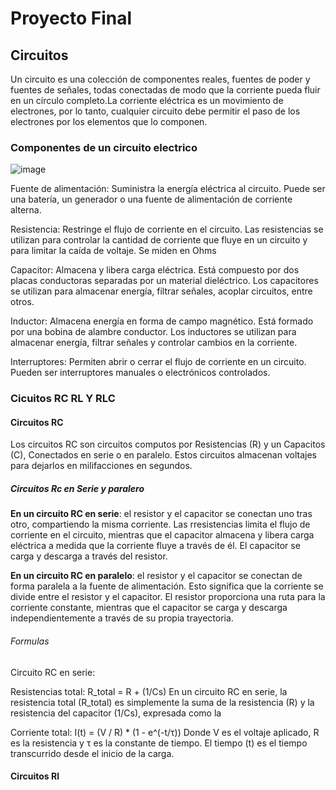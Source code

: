 # Proyecto Final
## Circuitos

Un circuito es una colección de componentes reales, fuentes de poder y fuentes de señales, todas conectadas de modo que la corriente pueda fluir en un círculo completo.La corriente eléctrica es un movimiento de electrones, por lo tanto, cualquier circuito debe permitir el paso de los electrones por los elementos que lo componen.

### Componentes de un circuito electrico 
![image](https://github.com/agarnicav/Proyecto_Final/assets/124607325/e1de8778-b427-481d-b903-fb95b4c83952)


Fuente de alimentación: Suministra la energía eléctrica al circuito. Puede ser una batería, un generador o una fuente de alimentación de corriente alterna.

Resistencia: Restringe el flujo de corriente en el circuito. Las resistencias se utilizan para controlar la cantidad de corriente que fluye en un circuito y para limitar la caída de voltaje. Se miden en Ohms 

Capacitor: Almacena y libera carga eléctrica. Está compuesto por dos placas conductoras separadas por un material dieléctrico. Los capacitores se utilizan para almacenar energía, filtrar señales, acoplar circuitos, entre otros.

Inductor: Almacena energía en forma de campo magnético. Está formado por una bobina de alambre conductor. Los inductores se utilizan para almacenar energía, filtrar señales y controlar cambios en la corriente.

Interruptores: Permiten abrir o cerrar el flujo de corriente en un circuito. Pueden ser interruptores manuales o electrónicos controlados.

 ### Cicuitos RC RL Y RLC

 #### Circuitos RC

Los circuitos RC son  circuitos computos por Resistencias (R) y un Capacitos (C), Conectados en serie o en paralelo. Estos circuitos almacenan voltajes para dejarlos en milifacciones en segundos.

##### Circuitos Rc en Serie y paralero 

**En un circuito RC en serie**: el resistor y el capacitor se conectan uno tras otro, compartiendo la misma corriente. Las rresistencias limita el flujo de corriente en el circuito, mientras que el capacitor almacena y libera carga eléctrica a medida que la corriente fluye a través de él. El capacitor se carga y descarga a través del resistor.

**En un circuito RC en paralelo**:  el resistor y el capacitor se conectan de forma paralela a la fuente de alimentación. Esto significa que la corriente se divide entre el resistor y el capacitor. El resistor proporciona una ruta para la corriente constante, mientras que el capacitor se carga y descarga independientemente a través de su propia trayectoria.


###### Formulas

Circuito RC en serie:

Resistencias total: 
R_total = R + (1/Cs)
En un circuito RC en serie, la resistencia total (R_total) es simplemente la suma de la resistencia (R) y la resistencia del capacitor (1/Cs), expresada como la 

Corriente total: 
I(t) = (V / R) * (1 - e^(-t/τ))
 Donde V es el voltaje aplicado, R es la resistencia y τ es la constante de tiempo. El tiempo (t) es el tiempo transcurrido desde el inicio de la carga.

#### Circuitos Rl

